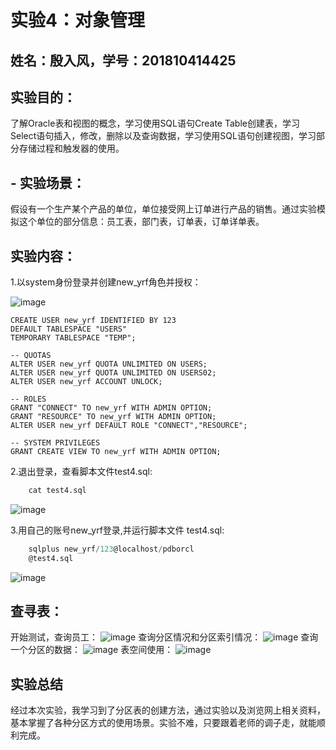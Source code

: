 # 实验4：对象管理

## 姓名：殷入风，学号：201810414425

## 实验目的：
了解Oracle表和视图的概念，学习使用SQL语句Create Table创建表，学习Select语句插入，修改，删除以及查询数据，学习使用SQL语句创建视图，学习部分存储过程和触发器的使用。
## - 实验场景：
假设有一个生产某个产品的单位，单位接受网上订单进行产品的销售。通过实验模拟这个单位的部分信息：员工表，部门表，订单表，订单详单表。

## 实验内容：
1.以system身份登录并创建new_yrf角色并授权：

![image](./img/sys登录创建角色并授权.png)

```下面是创建用户new_yrf
CREATE USER new_yrf IDENTIFIED BY 123
DEFAULT TABLESPACE "USERS"
TEMPORARY TABLESPACE "TEMP";

-- QUOTAS
ALTER USER new_yrf QUOTA UNLIMITED ON USERS;
ALTER USER new_yrf QUOTA UNLIMITED ON USERS02;
ALTER USER new_yrf ACCOUNT UNLOCK;

-- ROLES
GRANT "CONNECT" TO new_yrf WITH ADMIN OPTION;
GRANT "RESOURCE" TO new_yrf WITH ADMIN OPTION;
ALTER USER new_yrf DEFAULT ROLE "CONNECT","RESOURCE";

-- SYSTEM PRIVILEGES
GRANT CREATE VIEW TO new_yrf WITH ADMIN OPTION;
```


2.退出登录，查看脚本文件test4.sql: 

```sql
    cat test4.sql
```

![image](./img/运行脚本文件.png) 

3.用自己的账号new_yrf登录,并运行脚本文件 test4.sql: 

```sql
    sqlplus new_yrf/123@localhost/pdborcl
    @test4.sql
```
![image](./img/用自己的账号登录运行脚本.png)







## 查寻表：
开始测试，查询员工：
![image](./img/开始测试，查询员工.png)
查询分区情况和分区索引情况：
![image](./img/查询分区情况和分区索引情况.png)
查询一个分区的数据：
![image](./img/查询一个分区的数据.png)
表空间使用：
![image](./img/表空间使用.png)



## 实验总结
经过本次实验，我学习到了分区表的创建方法，通过实验以及浏览网上相关资料，基本掌握了各种分区方式的使用场景。实验不难，只要跟着老师的调子走，就能顺利完成。
